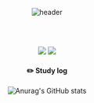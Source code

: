 <div align="center">

  ![header](https://capsule-render.vercel.app/api?type=cylinder&color=000000&height=150&section=header&text=bumjun2&fontColor=ffffff&fontSize=70&animation=fadeIn&fontAlignY=55)

  <br/>
  <br/>


  <img src="https://img.shields.io/badge/HTML5-E34F26?style=for-the-badge&logo=HTML5&logoColor=white">  <img     
  src="https://img.shields.io/badge/VSC-007ACC?style=for-the-badge&logo=VisualStudioCode&logoColor=white"> 

  #### :pencil2: Study log

  ![Anurag's GitHub stats](https://github-readme-stats.vercel.app/api?username=bumjun2&show_icons=true&theme=radical)

</div>


